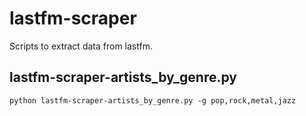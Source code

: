 # lastfm-scraper

Scripts to extract data from lastfm.

## lastfm-scraper-artists_by_genre.py

```
python lastfm-scraper-artists_by_genre.py -g pop,rock,metal,jazz
```

